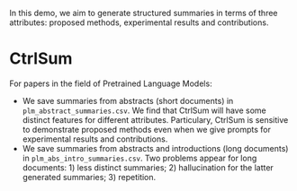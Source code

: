 In this demo, we aim to generate structured summaries in terms of three attributes: proposed methods, experimental results and contributions.

# CtrlSum
For papers in the field of Pretrained Language Models:
* We save summaries from abstracts (short documents) in `plm_abstract_summaries.csv`. We find that CtrlSum will have some distinct features for different attributes. Particulary, CtrlSum is sensitive to demonstrate proposed methods even when we give prompts for experimental results and contributions.
* We save summaries from abstracts and introductions (long documents) in `plm_abs_intro_summaries.csv`. Two problems appear for long documents: 1) less distinct summaries; 2) hallucination for the latter generated summaries; 3) repetition.

